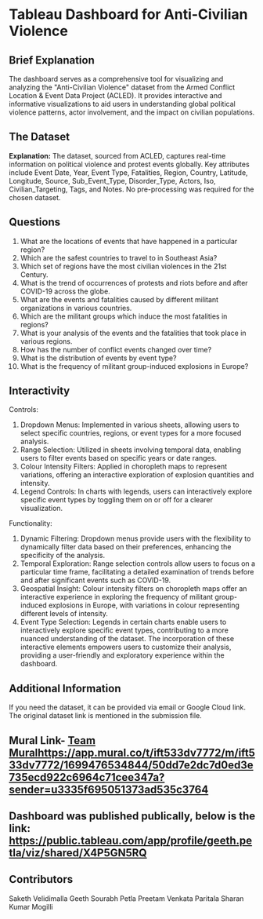 # Tableau Dashboard for Anti-Civilian Violence 

## Brief Explanation
The dashboard serves as a comprehensive tool for visualizing and analyzing the "Anti-Civilian Violence" dataset from the Armed Conflict Location & Event Data Project (ACLED). It provides interactive and informative visualizations to aid users in understanding global political violence patterns, actor involvement, and the impact on civilian populations.

## The Dataset
**Explanation:** The dataset, sourced from ACLED, captures real-time information on political violence and protest events globally. Key attributes include Event Date, Year, Event Type, Fatalities, Region, Country, Latitude, Longitude, Source, Sub_Event_Type, Disorder_Type, Actors, Iso, Civilian_Targeting, Tags, and Notes. No pre-processing was required for the chosen dataset.



##  Questions
1. What are the locations of events that have happened in a particular region?
2. Which are the safest countries to travel to in Southeast Asia?
3. Which set of regions have the most civilian violences in the 21st Century.
4. What is the trend of occurrences of protests and riots before and after COVID-19 across the globe.
5. What are the events and fatalities caused by different militant organizations in various countries.
6. Which are the militant groups which induce the most fatalities in regions?
7. What is your analysis of the events and the fatalities that took place in various regions.
8. How has the number of conflict events changed over time?
9. What is the distribution of events by event type?
10. What is the frequency of militant group-induced explosions in Europe?

## Interactivity
  Controls:
  1.	Dropdown Menus: Implemented in various sheets, allowing users to select specific countries, regions, or event types for a more focused analysis.
  2.	Range Selection: Utilized in sheets involving temporal data, enabling users to filter events based on specific years or date ranges.
  3.	Colour Intensity Filters: Applied in choropleth maps to represent variations, offering an interactive exploration of explosion quantities and intensity.
  4.	Legend Controls: In charts with legends, users can interactively explore specific event types by toggling them on or off for a clearer visualization.

  Functionality:
  1.	Dynamic Filtering: Dropdown menus provide users with the flexibility to dynamically filter data based on their preferences, enhancing the specificity of the analysis.
  2.	Temporal Exploration: Range selection controls allow users to focus on a particular time frame, facilitating a detailed examination of trends before and after significant events such as COVID-19.
  3.	Geospatial Insight: Colour intensity filters on choropleth maps offer an interactive experience in exploring the frequency of militant group-induced explosions in Europe, with variations in colour     representing different levels of intensity.
  4.	Event Type Selection: Legends in certain charts enable users to interactively explore specific event types, contributing to a more nuanced understanding of the dataset.
The incorporation of these interactive elements empowers users to customize their analysis, providing a user-friendly and exploratory experience within the dashboard.



## Additional Information
If you need the dataset, it can be provided via email or Google Cloud link. The original dataset link is mentioned in the submission file.

## Mural Link- [Team Mural](https://app.mural.co/t/ift533dv7772/m/ift533dv7772/1699476534844/50dd7e2dc7d0ed3e735ecd922c6964c71cee347a?sender=u3335f695051373ad535c3764)https://app.mural.co/t/ift533dv7772/m/ift533dv7772/1699476534844/50dd7e2dc7d0ed3e735ecd922c6964c71cee347a?sender=u3335f695051373ad535c3764

## Dashboard was published publically, below is the link: https://public.tableau.com/app/profile/geeth.petla/viz/shared/X4P5GN5RQ

## Contributors 
Saketh Velidimalla
Geeth Sourabh Petla
Preetam Venkata Paritala
Sharan Kumar Mogilli

